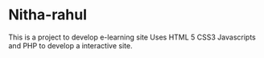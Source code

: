 # Nitha-rahul
This is a project to develop e-learning site
Uses HTML 5 CSS3 Javascripts and PHP to develop a interactive site.
